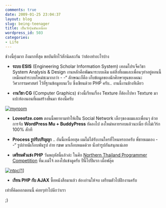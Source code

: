 ```yaml
---
comments: true
date: 2009-01-25 23:04:37
layout: blog
slug: being-teenager
title: เป็นวัยรุ่นมันเหนื่อย
wordpress_id: 503
categories:
- Life
---
```


ช่วงนี้ยุ่งมาก ถึงมากที่สุด ขอบันทึกไว้สักนิดละกัน ว่าต้องทำอะไรบ้าง

 

  
  * **ระบบ ESIS** (Engineering Scholar Information System) เทอมโปรเจ็ควิชา System Analysis & Design งานหลักคือพัฒนาระบบเดิม แต่สิ่งที่ผมและเพื่อนๆทำอยู่ตอนนี้ เหมือนทำระบบใหม่ซะมากกว่า - -“ ลักษณะก็คือ เก็บข้อมูลของนักศึกษาทุนของคณะวิศวกรรมศาสตร์ ไว้ที่ฐานข้อมูลบนเว็บ ซึ่งเขียนด้วย PHP ครับ.. งานนี้งานช้างทีเดียว
   
  * **งานวิชา CG** (Computer Graphics) ช่วงนี้เรียนเรื่อง Texture ก็ต้องไปหา Texture มาแปะห้องนอนที่ผมสร้างขึ้นมา ห้องนี้ครับ
 

[![myroom](http://www.armno.in.th/wp-content/uploads/2009/01/myroom-thumb.png)](http://www.armno.in.th/wp-content/uploads/2009/01/myroom.png)

 

  
  * **Loveofze.com** ตอนนี้พยายามทำให้เป็น Social Network เล็กๆของผมและเพื่อนๆ ด้วยการจับ **WordPress Mu + BuddyPress** ยัดลงไป ลงใหม่หลายรอบแล้วนะเนี่ย ยังไม่เวิร์ก 100% สักที
   
  * **Process รูปรับปริญญา** .. อันนี้เหนื่อยสุด ผมไม่ได้รับงานใครที่ไหนหรอกครับ พี่ชายผมเอง - -“ รูปถ่ายมีเกือบพันรูป ถ่าย raw มาเกือบหมดด้วย นั่งทำรูปกันสนุกแน่เลย
   
  * **เตรียมตัวแข่ง PHP** วันพฤหัสนี้แล้วล่ะ ในศึก [Northern Thailand Programmer Competition](http://competition.thai-it.net/) ที่ม.แม่โจ้ ลองไปแข่งดูครับ ปีนี้ไปปีแรก เผื่อฟลุ๊ค
 

[![ntpc[1]](http://www.armno.in.th/wp-content/uploads/2009/01/ntpc1-thumb.png)](http://www.armno.in.th/wp-content/uploads/2009/01/ntpc1.png)

 

  
  * **เรียน PHP กับ AJAX** ซื้อหนังสือมาแล้ว ต้องอ่านให้จบ เตรียมตัวไปฝึกงานครับ 
 

เท่าที่คิดออกตอนนี้ ค่อยๆทำไปดีกว่าเรา

 

;)
